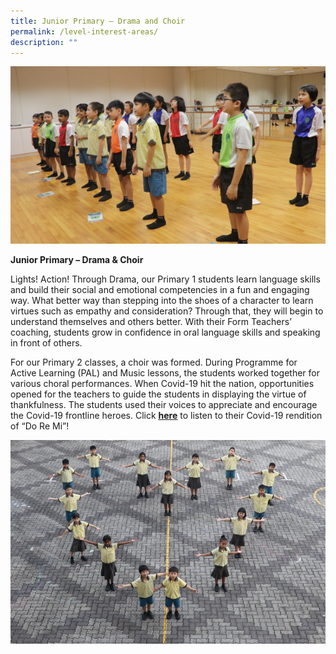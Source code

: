 ```yaml
---
title: Junior Primary – Drama and Choir
permalink: /level-interest-areas/
description: ""
---
```


![](/images/2q.png)

<p><strong>Junior Primary &ndash; Drama &amp; Choir</strong></p>
<p>Lights! Action! Through Drama, our Primary 1 students learn language skills and build their social and emotional competencies in a fun and engaging way. What better way than stepping into the shoes of a character to learn virtues such as empathy and consideration? Through that, they will begin to understand themselves and others better. With their Form Teachers&rsquo; coaching, students grow in confidence in oral language skills and speaking in front of others.</p>
<p>For our Primary 2 classes, a choir was formed. During Programme for Active Learning (PAL) and Music lessons, the students worked together for various choral performances. When Covid-19 hit the nation, opportunities opened for the teachers to guide the students in displaying the virtue of thankfulness. The students used their voices to appreciate and encourage the Covid-19 frontline heroes. Click&nbsp;<a href="https://www.youtube.com/watch?v=LFHBLIMXzv0"><strong><u>here</u></strong></a>&nbsp;to listen to their Covid-19 rendition of &ldquo;Do Re Mi&rdquo;!</p>

![](/images/1q.png)